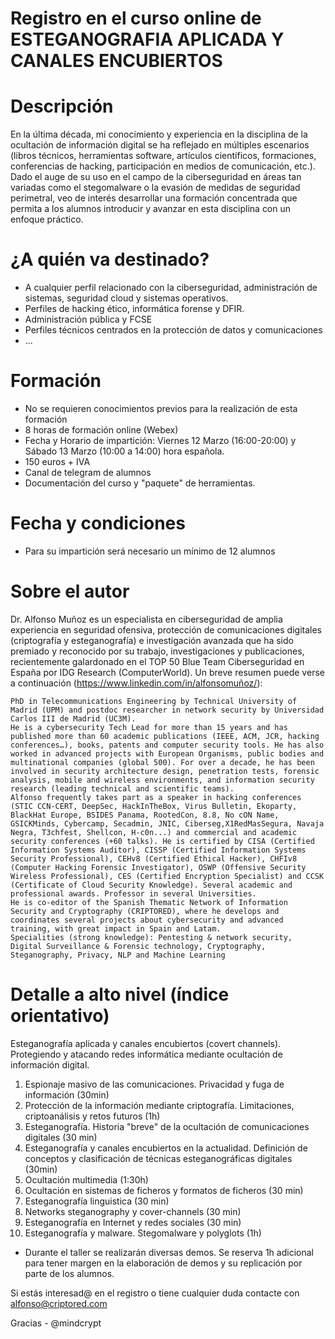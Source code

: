 # Registro en el curso online de ESTEGANOGRAFIA APLICADA Y CANALES ENCUBIERTOS

# Descripción

En la última década, mi conocimiento y experiencia en la disciplina de la ocultación de información digital se ha reflejado en múltiples escenarios (libros técnicos, herramientas software, artículos científicos, formaciones, conferencias de hacking, participación en medios de comunicación, etc.). Dado el auge de su uso en el campo de la ciberseguridad en áreas tan variadas como el stegomalware o la evasión de medidas de seguridad perimetral, veo de interés desarrollar una formación concentrada que permita a los alumnos introducir y avanzar en esta disciplina con un enfoque práctico.

# ¿A quién va destinado?

- A cualquier perfil relacionado con la ciberseguridad, administración de sistemas, seguridad cloud y sistemas operativos.
- Perfiles de hacking ético, informática forense y DFIR.
- Administración pública y FCSE
- Perfiles técnicos centrados en la protección de datos y comunicaciones
- ...

# Formación
- No se requieren conocimientos previos para la realización de esta formación
- 8 horas de formación online (Webex)
- Fecha y Horario de impartición: Viernes 12 Marzo (16:00-20:00) y Sábado 13 Marzo (10:00 a 14:00) hora española.
- 150 euros + IVA
- Canal de telegram de alumnos
- Documentación del curso y "paquete" de herramientas.

# Fecha y condiciones
- Para su impartición será necesario un mínimo de 12 alumnos

# Sobre el autor

Dr. Alfonso Muñoz es un especialista en ciberseguridad de amplia experiencia en seguridad ofensiva, protección de comunicaciones digitales (criptografía y esteganografía) e investigación avanzada que ha sido premiado y reconocido por su trabajo, investigaciones y publicaciones, recientemente galardonado en el TOP 50 Blue Team Ciberseguridad en España por IDG Research (ComputerWorld). Un breve resumen puede verse a continuación (https://www.linkedin.com/in/alfonsomuñoz/): 

```
PhD in Telecommunications Engineering by Technical University of Madrid (UPM) and postdoc researcher in network security by Universidad Carlos III de Madrid (UC3M).
He is a cybersecurity Tech Lead for more than 15 years and has published more than 60 academic publications (IEEE, ACM, JCR, hacking conferences…), books, patents and computer security tools. He has also worked in advanced projects with European Organisms, public bodies and multinational companies (global 500). For over a decade, he has been involved in security architecture design, penetration tests, forensic analysis, mobile and wireless environments, and information security research (leading technical and scientific teams). 
Alfonso frequently takes part as a speaker in hacking conferences (STIC CCN-CERT, DeepSec, HackInTheBox, Virus Bulletin, Ekoparty, BlackHat Europe, BSIDES Panama, RootedCon, 8.8, No cON Name, GSICKMinds, Cybercamp, Secadmin, JNIC, Ciberseg,X1RedMasSegura, Navaja Negra, T3chfest, Shellcon, H-c0n...) and commercial and academic security conferences (+60 talks). He is certified by CISA (Certified Information Systems Auditor), CISSP (Certified Information Systems Security Professional), CEHv8 (Certified Ethical Hacker), CHFIv8 (Computer Hacking Forensic Investigator), OSWP (Offensive Security Wireless Professional), CES (Certified Encryption Specialist) and CCSK (Certificate of Cloud Security Knowledge). Several academic and professional awards. Professor in several Universities.
He is co-editor of the Spanish Thematic Network of Information Security and Cryptography (CRIPTORED), where he develops and coordinates several projects about cybersecurity and advanced training, with great impact in Spain and Latam.
Specialities (strong knowledge): Pentesting & network security, Digital Surveillance & Forensic technology, Cryptography, Steganography, Privacy, NLP and Machine Learning 
```

# Detalle a alto nivel (índice orientativo)

Esteganografía aplicada y canales encubiertos (covert channels). Protegiendo y atacando redes informática mediante ocultación de información digital.

1. Espionaje masivo de las comunicaciones. Privacidad y fuga de información (30min)
2. Protección de la información mediante criptografía. Limitaciones, criptoanálisis y retos futuros (1h)
3. Esteganografía. Historia "breve" de la ocultación de comunicaciones digitales (30 min)
4. Esteganografía y canales encubiertos en la actualidad. Definición de conceptos y clasificación de técnicas esteganográficas digitales (30min)
5. Ocultación multimedia (1:30h)
6. Ocultación en sistemas de ficheros y formatos de ficheros (30 min)
7. Esteganografía linguistica (30 min)
8. Networks steganography y cover-channels (30 min)
9. Esteganografía en Internet y redes sociales (30 min)
10. Esteganografía y malware. Stegomalware y polyglots (1h)

* Durante el taller se realizarán diversas demos. Se reserva 1h adicional para tener margen en la elaboración de demos y su replicación por parte de los alumnos.

Si estás interesad@ en el registro o tiene cualquier duda contacte con alfonso@criptored.com

Gracias - @mindcrypt

